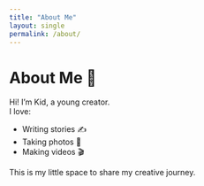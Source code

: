 ```yaml
---
title: "About Me"
layout: single
permalink: /about/
---
```


# About Me 👦

Hi! I’m Kid, a young creator.  
I love:
- Writing stories ✍️
- Taking photos 📸
- Making videos 🎬  

This is my little space to share my creative journey.

